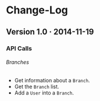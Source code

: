 Change-Log
==========

## Version 1.0 &middot; 2014-11-19
### API Calls
###### Branches
+ Get information about a `Branch`.
+ Get the `Branch` list.
+ Add a `User` into a `Branch`.
